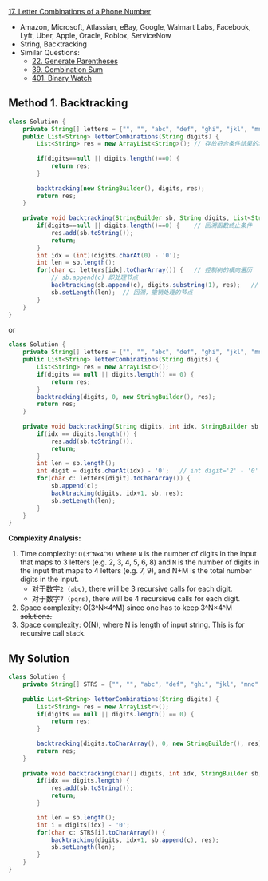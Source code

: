 [17. Letter Combinations of a Phone Number](https://leetcode.com/problems/letter-combinations-of-a-phone-number/)

* Amazon, Microsoft, Atlassian, eBay, Google, Walmart Labs, Facebook, Lyft, Uber, Apple, Oracle, Roblox, ServiceNow
* String, Backtracking
* Similar Questions:
    * [22. Generate Parentheses](https://leetcode.com/problems/generate-parentheses/)
    * [39. Combination Sum](https://leetcode.com/problems/combination-sum/)
    * [401. Binary Watch](https://leetcode.com/problems/binary-watch/)


## Method 1. Backtracking
```java
class Solution {
    private String[] letters = {"", "", "abc", "def", "ghi", "jkl", "mno", "pqrs", "tuv", "wxyz"};
    public List<String> letterCombinations(String digits) {
        List<String> res = new ArrayList<String>(); // 存放符合条件结果的集合
        
        if(digits==null || digits.length()==0) {
            return res;
        }
        
        backtracking(new StringBuilder(), digits, res);
        return res;
    }
    
    private void backtracking(StringBuilder sb, String digits, List<String> res) {
        if(digits==null || digits.length()==0) {    // 回溯函数终止条件
            res.add(sb.toString());
            return;
        }
        int idx = (int)(digits.charAt(0) - '0');
        int len = sb.length();
        for(char c: letters[idx].toCharArray()) {   // 控制树的横向遍历
            // sb.append(c) 即处理节点 
            backtracking(sb.append(c), digits.substring(1), res);   // 递归：控制树的纵向遍历，注意下一层搜索要从i+1开始
            sb.setLength(len);  // 回溯，撤销处理的节点
        }
    }
}
```

or 

```java
class Solution {
    private String[] letters = {"", "", "abc", "def", "ghi", "jkl", "mno", "pqrs", "tuv", "wxyz"};
    public List<String> letterCombinations(String digits) {
        List<String> res = new ArrayList<>();
        if(digits == null || digits.length() == 0) {
            return res;
        }
        backtracking(digits, 0, new StringBuilder(), res);
        return res;
    }
    
    private void backtracking(String digits, int idx, StringBuilder sb, List<String> res) {
        if(idx == digits.length()) {
            res.add(sb.toString());
            return;
        }
        int len = sb.length();
        int digit = digits.charAt(idx) - '0';   // int digit='2' - '0' //this will deduct 50-48 (ascii of 2 - ascii 0)
        for(char c: letters[digit].toCharArray()) {
            sb.append(c);
            backtracking(digits, idx+1, sb, res);
            sb.setLength(len);
        }
    }
}
```
**Complexity Analysis:**
1. Time complexity: `O(3^N×4^M)` where `N` is the number of digits in the input that maps to 3 letters (e.g. 2, 3, 4, 5, 6, 8) and `M` is the number of digits in the input that maps to 4 letters (e.g. 7, 9), and N+M is the total number digits in the input.
    * 对于数字`2 (abc)`, there will be 3 recursive calls for each digit.
    * 对于数字`7 (pqrs)`, there will be 4 recursieve calls for each digit.
2. ~~Space complexity: O(3^N×4^M) since one has to keep 3^N×4^M solutions.~~
3. Space complexity: O(N), where N is length of input string. This is for recursive call stack.


## My Solution
```java
class Solution {
    private String[] STRS = {"", "", "abc", "def", "ghi", "jkl", "mno", "pqrs", "tuv", "wxyz"};
    
    public List<String> letterCombinations(String digits) {
        List<String> res = new ArrayList<>();
        if(digits == null || digits.length() == 0) {
            return res;
        }
        
        backtracking(digits.toCharArray(), 0, new StringBuilder(), res);
        return res;
    }
    
    private void backtracking(char[] digits, int idx, StringBuilder sb, List<String> res) {
        if(idx == digits.length) {
            res.add(sb.toString());
            return;
        }

        int len = sb.length();
        int i = digits[idx] - '0';
        for(char c: STRS[i].toCharArray()) {
            backtracking(digits, idx+1, sb.append(c), res);
            sb.setLength(len);
        }
    }
}
```